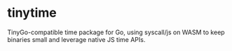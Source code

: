 # tinytime

TinyGo-compatible time package for Go, using syscall/js on WASM to keep binaries small and leverage native JS time APIs.
